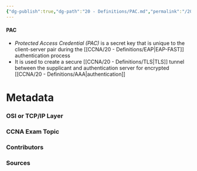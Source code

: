 ```yaml
---
{"dg-publish":true,"dg-path":"20 - Definitions/PAC.md","permalink":"/20-definitions/pac/","tags":["defs_ccna"]}
---
```


#### PAC
- *Protected Access Credential (PAC)* is a secret key that is unique to the client-server pair during the [[CCNA/20 - Definitions/EAP\|EAP-FAST]] authentication process
- It is used to create a secure [[CCNA/20 - Definitions/TLS\|TLS]] tunnel between the supplicant and authentication server for encrypted [[CCNA/20 - Definitions/AAA\|authentication]]







# Metadata
### OSI or TCP/IP Layer

### CCNA Exam Topic

### Contributors

### Sources
